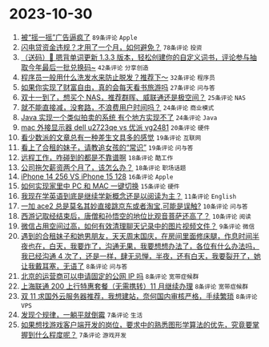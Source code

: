 # 2023-10-30

1. [被“摇一摇”广告逼疯了](https://www.v2ex.com/t/986575) `89条评论` `Apple`
1. [闪电贷资金违规？才用了一个月，如何避免？](https://www.v2ex.com/t/986560) `78条评论` `投资`
1. [（送码）🎁 嗯背单词更新 1.3.3 版本，轻松创建你的自定义词书，评论参与抽取今年最后一批兑换码~](https://www.v2ex.com/t/986556) `42条评论` `分享创造`
1. [程序员一般用什么洗发水来防止脱发？推荐下～](https://www.v2ex.com/t/986604) `32条评论` `程序员`
1. [如果你实现了财富自由，真的会每天看书旅游吗](https://www.v2ex.com/t/986568) `27条评论` `问与答`
1. [双十一到了，想买个 NAS，推荐群晖、威联通还是极空间？](https://www.v2ex.com/t/986583) `25条评论` `NAS`
1. [就不能直接减，没套路，不浪费用户时间吗？](https://www.v2ex.com/t/986605) `24条评论` `商业模式`
1. [Java 实现一个类似拍卖的系统 有个地方实现不了](https://www.v2ex.com/t/986572) `24条评论` `Java`
1. [mac 外接显示器 dell u2723qe vs 优派 vg2481](https://www.v2ex.com/t/986562) `20条评论` `硬件`
1. [看少数派的文章总有一种差生文具多的感觉](https://www.v2ex.com/t/986596) `19条评论` `互联网`
1. [看上了合租的妹子，请教追女孩的“常识”](https://www.v2ex.com/t/986566) `19条评论` `问与答`
1. [远程工作，咋碰到的都是不靠谱啊](https://www.v2ex.com/t/986618) `18条评论` `酷工作`
1. [公司拖欠薪资两个月了，该怎么办？](https://www.v2ex.com/t/986584) `18条评论` `职场话题`
1. [iPhone 14 256 VS iPhone 15 128](https://www.v2ex.com/t/986573) `16条评论` `Apple`
1. [如何实现家里中 PC 和 MAC 一键切换](https://www.v2ex.com/t/986579) `15条评论` `硬件`
1. [我现在学英语到底是继续学新概念还是以阅读为主？](https://www.v2ex.com/t/986591) `11条评论` `English`
1. [一加 ace2 总是莫名其妙直接跳京东或者淘宝,可能是误触?](https://www.v2ex.com/t/986582) `10条评论` `问与答`
1. [西游记取经结束后，唐僧和孙悟空的地位比观音菩萨还高了？](https://www.v2ex.com/t/986557) `10条评论` `阅读`
1. [微信占用空间过高，如何有效清理聊天记录中的图片视频文件？](https://www.v2ex.com/t/986581) `9条评论` `微信`
1. [遇到的合租妹子和她男朋友，天天周末国庆，在房间里面修床腿，作息时间半夜也在，白天，我要炸了，沟通无果，我要想想办法了，各位有什么办法吗，我已经沟通 4 次了，还是一样，肆无忌惮，半夜，还有白天，我要裂开了，她让我戴耳塞，无语了](https://www.v2ex.com/t/986631) `8条评论` `问与答`
1. [北京的运营商可以申请固定的公网 IP 吗](https://www.v2ex.com/t/986571) `8条评论` `宽带症候群`
1. [上海联通 200 上行特惠套餐（无需携转）11 月继续办理](https://www.v2ex.com/t/986564) `8条评论` `宽带症候群`
1. [双 11 求国外云服务器推荐，我想建站，奈何国内审核严格，手续繁琐](https://www.v2ex.com/t/986558) `8条评论` `VPS`
1. [发现个规律，一躺平就倒霉](https://www.v2ex.com/t/986609) `7条评论` `生活`
1. [如果想找游戏客户端开发的岗位，要求中的熟悉图形学算法的优先，究竟要掌握到什么程度呢？](https://www.v2ex.com/t/986576) `7条评论` `游戏开发`
